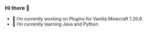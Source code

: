 ### Hi there 👋

- 🔭 I’m currently working on Plugins for Vanilla Minecraft 1.20.6
- 🌱 I’m currently learning Java and Python
